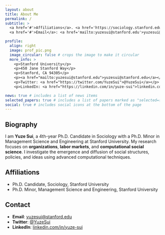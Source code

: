 ```yaml
---
layout: about
title: About Me
permalink: /
subtitle: >
  <a href='#'>Affiliations</a>. <a href='https://sociology.stanford.edu/' target='_blank'>Stanford Sociology</a>.
  <a href='#'>Email</a>: <a href='mailto:yuzesui@stanford.edu'>yuzesui@stanford.edu</a>.

profile:
  align: right
  image: prof_pic.png
  image_circular: false # crops the image to make it circular
  more_info: >
    <p>Stanford University</p>
    <p>450 Jane Stanford Way</p>
    <p>Stanford, CA 94305</p>
    <p><a href="mailto:yuzesui@stanford.edu">yuzesui@stanford.edu</a></p>
    <p>Twitter: <a href="https://twitter.com/YuzeSui">@YuzeSui</a></p>
    <p>LinkedIn: <a href="https://linkedin.com/in/yuze-sui">linkedin.com/in/yuze-sui</a></p>

news: true # includes a list of news items
selected_papers: true # includes a list of papers marked as "selected={true}"
social: true # includes social icons at the bottom of the page
---
```


## Biography
I am **Yuze Sui**, a 4th-year Ph.D. Candidate in Sociology with a Ph.D. Minor in Management Science and Engineering at Stanford University. My research focuses on **organizations**, **labor markets**, and **computational social science**. I investigate the emergence and diffusion of social structures, policies, and ideas using advanced computational techniques.

## Affiliations
- Ph.D. Candidate, Sociology, Stanford University
- Ph.D. Minor, Management Science and Engineering, Stanford University

## Contact
- **Email**: [yuzesui@stanford.edu](mailto:yuzesui@stanford.edu)  
- **Twitter**: [@YuzeSui](https://twitter.com/YuzeSui)  
- **LinkedIn**: [linkedin.com/in/yuze-sui](https://linkedin.com/in/yuze-sui)

